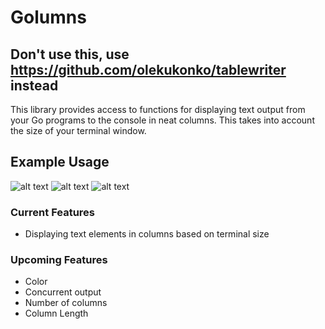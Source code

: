 # Golumns

##  Don't use this, use https://github.com/olekukonko/tablewriter instead

This library provides access to functions for displaying text output
from your Go programs to the console in neat columns. This takes into account
the size of your terminal window.

## Example Usage
![alt text](http://i.imgur.com/WfnQTUw.png "Example Code")
![alt text](http://i.imgur.com/EhD7zlD.png "Width 1")
![alt text](http://i.imgur.com/y5RLBco.png "Width 2")

### Current Features
- Displaying text elements in columns based on terminal size

### Upcoming Features
- Color
- Concurrent output
- Number of columns
- Column Length
